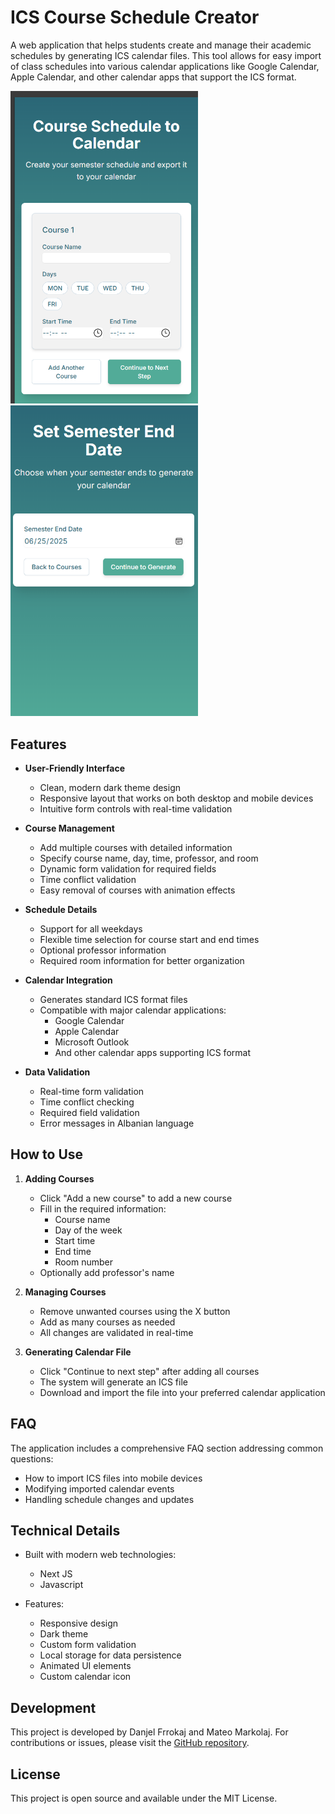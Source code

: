 # ICS Course Schedule Creator

A web application that helps students create and manage 
their academic schedules by generating ICS calendar 
files. This tool allows for easy import of class 
schedules into various calendar applications like Google 
Calendar, Apple Calendar, and other calendar apps that 
support the ICS format.
<div style="display: inline">
<img src="images\firstpage.png" alt="Image Description" 
width="300">
<img src="images\secondpage.png" alt="Image Description" 
width="300">
</div>

## Features

- **User-Friendly Interface**
  - Clean, modern dark theme design
  - Responsive layout that works on both desktop and 
mobile devices
  - Intuitive form controls with real-time validation

- **Course Management**
  - Add multiple courses with detailed information
  - Specify course name, day, time, professor, and room
  - Dynamic form validation for required fields
  - Time conflict validation
  - Easy removal of courses with animation effects

- **Schedule Details**
  - Support for all weekdays
  - Flexible time selection for course start and end 
times
  - Optional professor information
  - Required room information for better organization

- **Calendar Integration**
  - Generates standard ICS format files
  - Compatible with major calendar applications:
    - Google Calendar
    - Apple Calendar
    - Microsoft Outlook
    - And other calendar apps supporting ICS format

- **Data Validation**
  - Real-time form validation
  - Time conflict checking
  - Required field validation
  - Error messages in Albanian language

## How to Use

1. **Adding Courses**
   - Click "Add a new course" to add a new course
   - Fill in the required information:
     - Course name
     - Day of the week
     - Start time
     - End time
     - Room number
   - Optionally add professor's name

2. **Managing Courses**
   - Remove unwanted courses using the X button
   - Add as many courses as needed
   - All changes are validated in real-time

3. **Generating Calendar File**
   - Click "Continue to next step" after adding all courses
   - The system will generate an ICS file
   - Download and import the file into your preferred 
calendar application

## FAQ

The application includes a comprehensive FAQ section 
addressing common questions:
- How to import ICS files into mobile devices
- Modifying imported calendar events
- Handling schedule changes and updates

## Technical Details

- Built with modern web technologies:
  - Next JS
  - Javascript

- Features:
  - Responsive design
  - Dark theme
  - Custom form validation
  - Local storage for data persistence
  - Animated UI elements
  - Custom calendar icon

## Development

This project is developed by Danjel Frrokaj and Mateo Markolaj. For 
contributions or issues, please visit the [GitHub 
repository](https://github.com/danielfrrokaj).

## License

This project is open source and available under the MIT 
License. 
